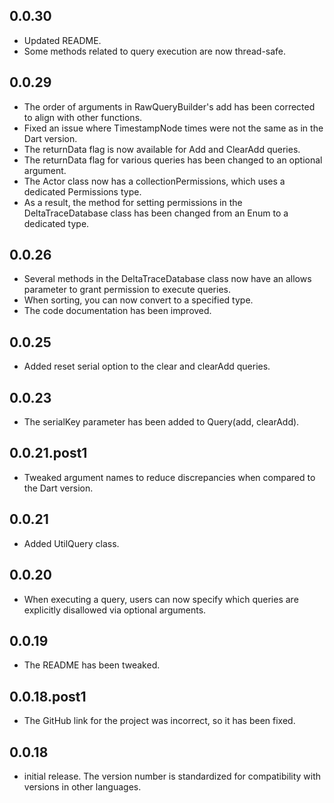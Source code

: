 ## 0.0.30

* Updated README.
* Some methods related to query execution are now thread-safe.

## 0.0.29

* The order of arguments in RawQueryBuilder's add has been corrected to align with other functions.
* Fixed an issue where TimestampNode times were not the same as in the Dart version.
* The returnData flag is now available for Add and ClearAdd queries.
* The returnData flag for various queries has been changed to an optional argument.
* The Actor class now has a collectionPermissions, which uses a dedicated Permissions type.
* As a result, the method for setting permissions in the DeltaTraceDatabase class has been changed from an Enum to a dedicated type.

## 0.0.26

* Several methods in the DeltaTraceDatabase class now have an allows parameter to grant permission
  to execute queries.
* When sorting, you can now convert to a specified type.
* The code documentation has been improved.

## 0.0.25

* Added reset serial option to the clear and clearAdd queries.

## 0.0.23

* The serialKey parameter has been added to Query(add, clearAdd).

## 0.0.21.post1

* Tweaked argument names to reduce discrepancies when compared to the Dart version.

## 0.0.21

* Added UtilQuery class.

## 0.0.20

* When executing a query, users can now specify which queries are explicitly disallowed via optional arguments.

## 0.0.19

* The README has been tweaked.

## 0.0.18.post1

* The GitHub link for the project was incorrect, so it has been fixed.

## 0.0.18

* initial release. The version number is standardized for compatibility with versions in other languages.
